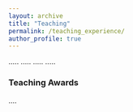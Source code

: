 ```yaml
---
layout: archive
title: "Teaching"
permalink: /teaching_experience/
author_profile: true
---
```


.....
.....
.....
.....

### Teaching Awards

....
